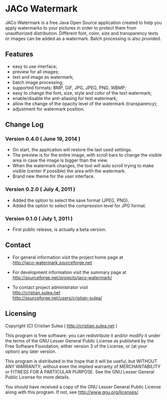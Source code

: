 # JACo Watermark

JACo Watermark is a free Java Open Source application created to help you apply watermarks to your pictures in order to protect them from unauthorized distribution. Different font, color, size and transparency texts or images can be added as a watermark. Batch processing is also provided.


## Features
	
 - easy to use interface;
 - preview for all images;
 - text and image as watermark;
 - batch image processing;
 - supported formats: BMP, GIF, JPG, JPEG, PNG, WBMP;
 - easy to change the font, size, style and color of the text watermark;
 - enable/disable the anti-aliasing for text watermark;
 - allow the change of the opacity level of the watermark (transparency);
 - adjustment for watermark position.


## Change Log

### Version 0.4.0 ( June 19, 2014 )

 - On start, the application will restore the last used settings.
 - The preview is for the entire image, with scroll bars to change
   the visible area in case the image is bigger than the view.
 - When the watermark changes, the tool will auto scroll
   trying to make visible (center if possible) the area with the watermark.
 - Brand new theme for the user interface.

### Version 0.2.0 ( July 4, 2011 )

 - Added the option to select the save format (JPEG, PNG).
 - Added the option to select the compression level for JPG format.

### Version 0.1.0 ( July 1, 2011 )

 - First public release, is actually a beta version.


## Contact

 - For general information visit the project home page at  
   http://jaco-watermark.sourceforge.net

 - For development information visit the summary page at  
   http://sourceforge.net/projects/jaco-watermark/

 - To contact project administrator visit  
   http://cristian.sulea.net  
   http://sourceforge.net/users/cristian-sulea/


## Licensing

Copyright (C) Cristian Sulea ( http://cristian.sulea.net )

This program is free software: you can redistribute it and/or modify
it under the terms of the GNU Lesser General Public License as published by
the Free Software Foundation, either version 3 of the License, or
(at your option) any later version.

This program is distributed in the hope that it will be useful,
but WITHOUT ANY WARRANTY; without even the implied warranty of
MERCHANTABILITY or FITNESS FOR A PARTICULAR PURPOSE.  See the
GNU Lesser General Public License for more details.

You should have received a copy of the GNU Lesser General Public License
along with this program.  If not, see <http://www.gnu.org/licenses/>.
